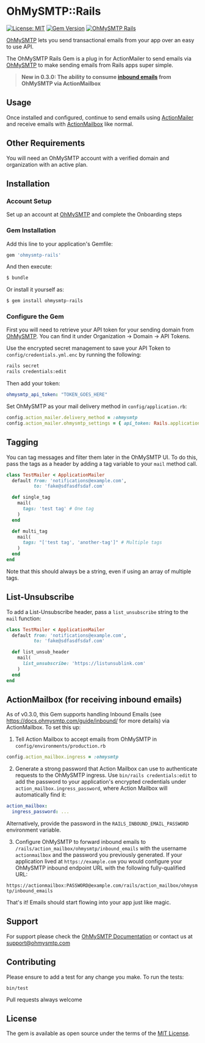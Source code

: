 # OhMySMTP::Rails

[![License: MIT](https://img.shields.io/badge/License-MIT-green.svg)](https://opensource.org/licenses/MIT)
[![Gem Version](https://badge.fury.io/rb/ohmysmtp-rails.svg)](https://badge.fury.io/rb/ohmysmtp-rails)
[![OhMySMTP Rails](https://circleci.com/gh/ohmysmtp/ohmysmtp-rails.svg?style=svg)](https://app.circleci.com/pipelines/github/ohmysmtp/ohmysmtp-rails)

[OhMySMTP](https://ohmysmtp.com) lets you send transactional emails from your app over an easy to use API.

The OhMySMTP Rails Gem is a plug in for ActionMailer to send emails via [OhMySMTP](https://ohmysmtp.com) to make sending emails from Rails apps super simple.

> **New in 0.3.0: The ability to consume [inbound emails](https://docs.ohmysmtp.com/guide/inbound/) from OhMySMTP via ActionMailbox**

##  Usage

Once installed and configured, continue to send emails using [ActionMailer](https://guides.rubyonrails.org/action_mailer_basics.html) and receive emails with [ActionMailbox](https://edgeguides.rubyonrails.org/action_mailbox_basics.html) like normal.

## Other Requirements

You will need an OhMySMTP account with a verified domain and organization with an active plan.

## Installation

### Account Setup 

Set up an account at [OhMySMTP](https://app.ohmysmtp.com/users/sign_up) and complete the Onboarding steps

### Gem Installation

Add this line to your application's Gemfile:

```ruby
gem 'ohmysmtp-rails'
```

And then execute:
```bash
$ bundle
```

Or install it yourself as:
```bash
$ gem install ohmysmtp-rails
```

### Configure the Gem

First you will need to retrieve your API token for your sending domain from [OhMySMTP](https://app.ohmysmtp.com). You can find it under Organization -> Domain -> API Tokens.

Use the encrypted secret management to save your API Token to `config/credentials.yml.enc` by running the following:

```bash
rails secret
rails credentials:edit
```

Then add your token:

```yaml
ohmysmtp_api_token: "TOKEN_GOES_HERE"
```

Set OhMySMTP as your mail delivery method in `config/application.rb`:

```ruby
config.action_mailer.delivery_method = :ohmysmtp
config.action_mailer.ohmysmtp_settings = { api_token: Rails.application.credentials.ohmysmtp_api_token }
```

## Tagging

You can tag messages and filter them later in the OhMySMTP UI. To do this, pass the tags as a header by adding a tag variable to your `mail` method call.

```ruby
class TestMailer < ApplicationMailer
  default from: 'notifications@example.com',
          to: 'fake@sdfasdfsdaf.com'

  def single_tag
    mail(
      tags: 'test tag' # One tag
    )
  end

  def multi_tag
    mail(
      tags: "['test tag', 'another-tag']" # Multiple tags
    )
  end
end
```

Note that this should always be a string, even if using an array of multiple tags.

## List-Unsubscribe

To add a List-Unsubscribe header, pass a `list_unsubscribe` string to the `mail` function:

```ruby
class TestMailer < ApplicationMailer
  default from: 'notifications@example.com',
          to: 'fake@sdfasdfsdaf.com'

  def list_unsub_header
    mail(
      list_unsubscribe: 'https://listunsublink.com'
    )
  end
end
```

## ActionMailbox (for receiving inbound emails)

As of v0.3.0, this Gem supports handling Inbound Emails (see https://docs.ohmysmtp.com/guide/inbound/ for more details) via ActionMailbox. To set this up:

1. Tell Action Mailbox to accept emails from OhMySMTP in `config/environments/production.rb`

```ruby
config.action_mailbox.ingress = :ohmysmtp
```

2. Generate a strong password that Action Mailbox can use to authenticate requests to the OhMySMTP ingress.
Use `bin/rails credentials:edit` to add the password to your application's encrypted credentials under `action_mailbox.ingress_password`, where Action Mailbox will automatically find it:

```yaml
action_mailbox:
  ingress_password: ...
```

Alternatively, provide the password in the `RAILS_INBOUND_EMAIL_PASSWORD` environment variable.

3. Configure OhMySMTP to forward inbound emails to `/rails/action_mailbox/ohmysmtp/inbound_emails` with the username `actionmailbox` and the password you previously generated. If your application lived at `https://example.com` you would configure your OhMySMTP inbound endpoint URL with the following fully-qualified URL:

`https://actionmailbox:PASSWORD@example.com/rails/action_mailbox/ohmysmtp/inbound_emails`

That's it! Emails should start flowing into your app just like magic.
## Support

For support please check the [OhMySMTP Documentation](https://docs.ohmysmtp.com)  or contact us at support@ohmysmtp.com

## Contributing

Please ensure to add a test for any change you make. To run the tests:

`bin/test`

Pull requests always welcome

## License
The gem is available as open source under the terms of the [MIT License](https://opensource.org/licenses/MIT).
